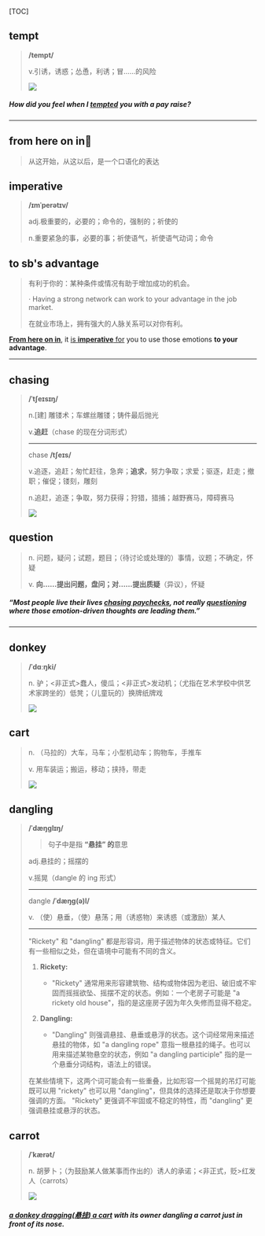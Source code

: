 [TOC]

## tempt

> **/tempt/**
>
> v.引诱，诱惑；怂恿，利诱；冒……的风险
>
> ![](https://oimagea7.ydstatic.com/image?id=8700316913511084783&product=kid-dict&w=240)

##### How did you feel when I **<u>tempted</u>** you with a pay raise?

---

## from here on in🚩

> 从这开始，从这以后，是一个口语化的表达

## imperative

> **/ɪmˈperətɪv/**
>
> adj.极重要的，必要的；命令的，强制的；祈使的
>
> n.重要紧急的事，必要的事；祈使语气，祈使语气动词；命令

## to sb's advantage

> 有利于你的：某种条件或情况有助于增加成功的机会。
>
> · Having a strong network can work to your advantage in the job market.
>
> 在就业市场上，拥有强大的人脉关系可以对你有利。

**<u>From here on in</u>**, it <u>is **imperative** for</u> you to use those emotions **to your advantage**.

---

## chasing

> **/ˈtʃeɪsɪŋ/**
>
> n.[建] 雕镂术；车螺丝雕镂；铸件最后抛光
> 
>v.**追赶**（chase 的现在分词形式）
> 
> ---
>
> chase **/tʃeɪs/**
>
> v.追逐，追赶；匆忙赶往，急奔；**追求**，努力争取；求爱；驱逐，赶走；撤职；催促；镂刻，雕刻
>
> n.追赶，追逐；争取，努力获得；狩猎，猎捕；越野赛马，障碍赛马
>
> ![](https://ydlunacommon-cdn.nosdn.127.net/e983665500be802206ddb974c6c6f51c.jpg?)

## question

> n.
> 问题，疑问；试题，题目；（待讨论或处理的）事情，议题；不确定，怀疑
>
> v.
> **向……提出问题，盘问；对……提出质疑**（异议），怀疑

##### “Most people live their lives <u>**chasing** paychecks</u>, not really **<u>questioning</u>** where those emotion-driven thoughts are leading them.”

---

## donkey

> **/ˈdɑːŋki/**
>
> n.
> 驴；<非正式>蠢人，傻瓜；<非正式>发动机；（尤指在艺术学校中供艺术家跨坐的）低凳；（儿童玩的）换牌纸牌戏
>
> ![](https://ydlunacommon-cdn.nosdn.127.net/44f9352ee5f6969a09880268e6696a47.jpg)

## cart

> n.
> （马拉的）大车，马车；小型机动车；购物车，手推车
>
> v.
> 用车装运；搬运，移动；挟持，带走
>
> ![](https://ydlunacommon-cdn.nosdn.127.net/ac91ac4cd45d73dc687c52052bac6e12.jpg?)

## dangling

> **/ˈdæŋɡlɪŋ/**
>
> > 句子中是指  **“悬挂” 的**意思
>
> adj.悬挂的；摇摆的
>
> v.摇晃（dangle 的 ing 形式）
>
> ---
>
> dangle **/ˈdæŋɡ(ə)l/**
>
> v.
> （使）悬垂，（使）悬荡；用（诱惑物）来诱惑（或激励）某人
>
> ---
>
> "Rickety" 和 "dangling" 都是形容词，用于描述物体的状态或特征。它们有一些相似之处，但在语境中可能有不同的含义。
>
> 1. **Rickety:**
>    - "Rickety" 通常用来形容建筑物、结构或物体因为老旧、破旧或不牢固而摇摇欲坠、摇摆不定的状态。例如：一个老房子可能是 "a rickety old house"，指的是这座房子因为年久失修而显得不稳定。
>
> 2. **Dangling:**
>    - "Dangling" 则强调悬挂、悬垂或悬浮的状态。这个词经常用来描述悬挂的物体，如 "a dangling rope" 意指一根悬挂的绳子。也可以用来描述某物悬空的状态，例如 "a dangling participle" 指的是一个悬垂分词结构，语法上的错误。
>
> 在某些情境下，这两个词可能会有一些重叠，比如形容一个摇晃的吊灯可能既可以用 "rickety" 也可以用 "dangling"，但具体的选择还是取决于你想要强调的方面。 "Rickety" 更强调不牢固或不稳定的特性，而 "dangling" 更强调悬挂或悬浮的状态。

## carrot

> **/ˈkærət/**
>
> n.
> 胡萝卜；（为鼓励某人做某事而作出的）诱人的承诺；<非正式，贬>红发人（carrots）
>
> ![](https://ydlunacommon-cdn.nosdn.127.net/47aecc3eb3cb81629f0a5eb59964bed4.jpg?)

##### <u>a **donkey** **dragging(悬挂)** a **cart**</u> with its owner dangling a **carrot** just in front of its nose. 
